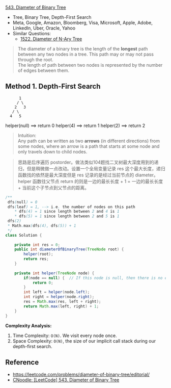 [543. Diameter of Binary Tree](https://leetcode.com/problems/diameter-of-binary-tree/)

* Tree, Binary Tree, Depth-First Search
* Meta, Google, Amazon, Bloomberg, Visa, Microsoft, Apple, Adobe, LinkedIn, Uber, Oracle, Yahoo
* Similar Questions:
    * [1522. Diameter of N-Ary Tree](https://leetcode.com/problems/diameter-of-n-ary-tree/)
    

> The diameter of a binary tree is the length of the **longest** path between any two nodes in a tree. This path may or may not pass through the root.      
> The length of path between two nodes is represented by the number of edges between them.

## Method 1. Depth-First Search

          1
         / \
        2   3
       / \     
      4   5  

helper(null) ==> return 0
helper(4)    ==> return 1
helper(2)    ==> return 2

> Intuition:        
> Any path can be written as two **arrows** (in different directions) from some nodes, where an arrow is a path that starts at some node and only travels down to child nodes.

> 思路是后序遍历 postorder。做法类似104题找二叉树最大深度用到的递归，但是稍微做一点改动。设置一个全局变量记录 res 这个最大长度，递归函数找的依然是最大深度但是 res 记录的是经过当前节点的 diameter。helper 函数往父节点 return 的则是一边的最长长度 + 1 = 一边的最长长度 + 当前这个子节点到父节点的距离。

```java
/**
 dfs(null) = 0
 dfs(leaf) = 1, --> i.e. the number of nodes on this path
    * dfs(4) = 1 since length between 2 and 4 is 1
    * dfs(5) = 1 since length between 2 and 5 is 1
 dfs(2) 
 * Math.max(dfs(4), dfs(5)) + 1
 */
class Solution {
    
    private int res = 0;
    public int diameterOfBinaryTree(TreeNode root) {
        helper(root);
        return res;
    }
    
    private int helper(TreeNode node) {
        if(node == null) {  // If this node is null, then there is no edge between node and its parent
            return 0;
        }
        int left = helper(node.left);
        int right = helper(node.right);
        res = Math.max(res, left + right);
        return Math.max(left, right) + 1;
    }
}
```
**Complexity Analysis:**
1. Time Complexity: `O(N)`. We visit every node once.
2. Space Complexity: `O(N)`, the size of our implicit call stack during our depth-first search.


## Reference
* https://leetcode.com/problems/diameter-of-binary-tree/editorial/
* [CNoodle: [LeetCode] 543. Diameter of Binary Tree](https://www.cnblogs.com/cnoodle/p/12515089.html)